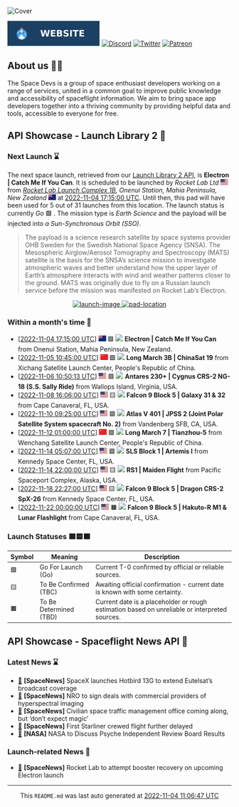 ![Cover](https://raw.githubusercontent.com/TheSpaceDevs/Tutorials/main/assets/tsd_cover.png)


[![Website](https://raw.githubusercontent.com/TheSpaceDevs/Tutorials/e36b2c250ce7fcd4a801c1ed6cb1f9f9d031696b/assets/badge_tsd_website.svg)](https://thespacedevs.com/)
[![Discord](https://img.shields.io/badge/Discord-%237289DA.svg?style=for-the-badge&logo=discord&logoColor=white)](https://discord.gg/p7ntkNA)
[![Twitter](https://img.shields.io/badge/Twitter-%231DA1F2.svg?style=for-the-badge&logo=Twitter&logoColor=white)](https://twitter.com/TheSpaceDevs)
[![Patreon](https://img.shields.io/badge/Patreon-F96854?style=for-the-badge&logo=patreon&logoColor=white)](https://www.patreon.com/TheSpaceDevs)

## About us 🧑‍🚀
The Space Devs is a group of space enthusiast developers working on a range of
services, united in a common goal to improve public knowledge and accessibility
of spaceflight information. We aim to bring space app developers together into a
thriving community by providing helpful data and tools, accessible to everyone
for free.

## API Showcase - Launch Library 2 🚀

### Next Launch ⌛
The next space launch, retrieved from our
<a href="https://thespacedevs.com/llapi">Launch Library 2 API</a>, is
**Electron | Catch Me If You Can**. It is scheduled to be launched by *Rocket Lab Ltd*
<img width="17" src="https://raw.githubusercontent.com/lipis/flag-icons/main/flags/4x3/us.svg" />
from *<a href="https://en.wikipedia.org/wiki/Rocket_Lab_Launch_Complex_1">Rocket Lab Launch Complex 1B</a>, Onenui Station, Mahia Peninsula, New Zealand*
<img width="17" src="https://raw.githubusercontent.com/lipis/flag-icons/main/flags/4x3/nz.svg" />
at <a href="https://www.timeanddate.com/worldclock/fixedtime.html?iso=20221104T171500">2022-11-04 17:15:00 UTC</a>.  Until
then, this pad will have been used for 5
out of 31 launches from this location. The launch status is currently
*Go* 🟩 . The mission type is
*Earth Science* and the payload will be injected
into *a Sun-Synchronous Orbit
(SSO)*.
<br>
<blockquote>
  The payload is a science research satellite by space systems provider OHB Sweden for the Swedish National Space Agency (SNSA). The Mesospheric Airglow/Aerosol Tomography and Spectroscopy (MATS) satellite is the basis for the SNSA’s science mission to investigate atmospheric waves and better understand how the upper layer of Earth’s atmosphere interacts with wind and weather patterns closer to the ground. MATS was originally due to fly on a Russian launch service before the mission was manifested on Rocket Lab’s Electron.
</blockquote>

<p float="left" align="center">
  <a href="https://en.wikipedia.org/wiki/Electron_\(rocket\)" >
    <img alt="launch-image" height="200" src="https://spacelaunchnow-prod-east.nyc3.digitaloceanspaces.com/media/launcher_images/electron_image_20190705175640.jpeg" />
  </a>
  <a href="https://www.google.com/maps/place/-39.262833,177.864469" >
    <img alt="pad-location" height="200" src="https://spacelaunchnow-prod-east.nyc3.digitaloceanspaces.com/media/launch_images/location_10_20200803142509.jpg"  />
  </a>
</p>

### Within a month's time 📅
- \[<a href="https://www.timeanddate.com/worldclock/fixedtime.html?iso=20221104T171500">2022-11-04 17:15:00 UTC</a>\]  <img width="17" src="https://raw.githubusercontent.com/lipis/flag-icons/main/flags/4x3/nz.svg" /> 🟩  <a href="https://www.google.com/calendar/render?action=TEMPLATE&text=Electron | Catch Me If You Can&location=Onenui Station, Mahia Peninsula, New Zealand&dates=20221104T171500Z%2F20221104T183000Z"><img border="0" width="15" src="https://upload.wikimedia.org/wikipedia/commons/a/a5/Google_Calendar_icon_%282020%29.svg"></a> **Electron | Catch Me If You Can** from Onenui Station, Mahia Peninsula, New Zealand.
- \[<a href="https://www.timeanddate.com/worldclock/fixedtime.html?iso=20221105T104500">2022-11-05 10:45:00 UTC</a>\]  <img width="17" src="https://raw.githubusercontent.com/lipis/flag-icons/main/flags/4x3/cn.svg" /> 🟩  <a href="https://www.google.com/calendar/render?action=TEMPLATE&text=Long March 3B | ChinaSat 19&location=Xichang Satellite Launch Center, People&#x27;s Republic of China&dates=20221105T104500Z%2F20221105T112000Z"><img border="0" width="15" src="https://upload.wikimedia.org/wikipedia/commons/a/a5/Google_Calendar_icon_%282020%29.svg"></a> **Long March 3B | ChinaSat 19** from Xichang Satellite Launch Center, People's Republic of China.
- \[<a href="https://www.timeanddate.com/worldclock/fixedtime.html?iso=20221106T105013">2022-11-06 10:50:13 UTC</a>\]  <img width="17" src="https://raw.githubusercontent.com/lipis/flag-icons/main/flags/4x3/us.svg" /> 🟩  <a href="https://www.google.com/calendar/render?action=TEMPLATE&text=Antares 230+ | Cygnus CRS-2 NG-18 (S.S. Sally Ride)&location=Wallops Island, Virginia, USA&dates=20221106T105013Z%2F20221106T105013Z"><img border="0" width="15" src="https://upload.wikimedia.org/wikipedia/commons/a/a5/Google_Calendar_icon_%282020%29.svg"></a> **Antares 230+ | Cygnus CRS-2 NG-18 (S.S. Sally Ride)** from Wallops Island, Virginia, USA.
- \[<a href="https://www.timeanddate.com/worldclock/fixedtime.html?iso=20221108T160600">2022-11-08 16:06:00 UTC</a>\]  <img width="17" src="https://raw.githubusercontent.com/lipis/flag-icons/main/flags/4x3/us.svg" /> 🟨  <a href="https://www.google.com/calendar/render?action=TEMPLATE&text=Falcon 9 Block 5 | Galaxy 31 &amp; 32&location=Cape Canaveral, FL, USA&dates=20221108T160600Z%2F20221108T180600Z"><img border="0" width="15" src="https://upload.wikimedia.org/wikipedia/commons/a/a5/Google_Calendar_icon_%282020%29.svg"></a> **Falcon 9 Block 5 | Galaxy 31 & 32** from Cape Canaveral, FL, USA.
- \[<a href="https://www.timeanddate.com/worldclock/fixedtime.html?iso=20221110T092500">2022-11-10 09:25:00 UTC</a>\]  <img width="17" src="https://raw.githubusercontent.com/lipis/flag-icons/main/flags/4x3/us.svg" /> 🟩  <a href="https://www.google.com/calendar/render?action=TEMPLATE&text=Atlas V 401 | JPSS 2 (Joint Polar Satellite System spacecraft No. 2)&location=Vandenberg SFB, CA, USA&dates=20221110T092500Z%2F20221110T092500Z"><img border="0" width="15" src="https://upload.wikimedia.org/wikipedia/commons/a/a5/Google_Calendar_icon_%282020%29.svg"></a> **Atlas V 401 | JPSS 2 (Joint Polar Satellite System spacecraft No. 2)** from Vandenberg SFB, CA, USA.
- \[<a href="https://www.timeanddate.com/worldclock/fixedtime.html?iso=20221112T010000">2022-11-12 01:00:00 UTC</a>\]  <img width="17" src="https://raw.githubusercontent.com/lipis/flag-icons/main/flags/4x3/cn.svg" /> 🟩  <a href="https://www.google.com/calendar/render?action=TEMPLATE&text=Long March 7  | Tianzhou-5&location=Wenchang Satellite Launch Center, People&#x27;s Republic of China&dates=20221112T010000Z%2F20221112T050000Z"><img border="0" width="15" src="https://upload.wikimedia.org/wikipedia/commons/a/a5/Google_Calendar_icon_%282020%29.svg"></a> **Long March 7  | Tianzhou-5** from Wenchang Satellite Launch Center, People's Republic of China.
- \[<a href="https://www.timeanddate.com/worldclock/fixedtime.html?iso=20221114T050700">2022-11-14 05:07:00 UTC</a>\]  <img width="17" src="https://raw.githubusercontent.com/lipis/flag-icons/main/flags/4x3/us.svg" /> 🟩  <a href="https://www.google.com/calendar/render?action=TEMPLATE&text=SLS Block 1 | Artemis I&location=Kennedy Space Center, FL, USA&dates=20221114T050700Z%2F20221114T061600Z"><img border="0" width="15" src="https://upload.wikimedia.org/wikipedia/commons/a/a5/Google_Calendar_icon_%282020%29.svg"></a> **SLS Block 1 | Artemis I** from Kennedy Space Center, FL, USA.
- \[<a href="https://www.timeanddate.com/worldclock/fixedtime.html?iso=20221114T220000">2022-11-14 22:00:00 UTC</a>\]  <img width="17" src="https://raw.githubusercontent.com/lipis/flag-icons/main/flags/4x3/us.svg" /> 🟨  <a href="https://www.google.com/calendar/render?action=TEMPLATE&text=RS1 | Maiden Flight&location=Pacific Spaceport Complex, Alaska, USA&dates=20221114T220000Z%2F20221115T013000Z"><img border="0" width="15" src="https://upload.wikimedia.org/wikipedia/commons/a/a5/Google_Calendar_icon_%282020%29.svg"></a> **RS1 | Maiden Flight** from Pacific Spaceport Complex, Alaska, USA.
- \[<a href="https://www.timeanddate.com/worldclock/fixedtime.html?iso=20221118T222700">2022-11-18 22:27:00 UTC</a>\]  <img width="17" src="https://raw.githubusercontent.com/lipis/flag-icons/main/flags/4x3/us.svg" /> 🟨  <a href="https://www.google.com/calendar/render?action=TEMPLATE&text=Falcon 9 Block 5 | Dragon CRS-2 SpX-26&location=Kennedy Space Center, FL, USA&dates=20221118T222700Z%2F20221118T222700Z"><img border="0" width="15" src="https://upload.wikimedia.org/wikipedia/commons/a/a5/Google_Calendar_icon_%282020%29.svg"></a> **Falcon 9 Block 5 | Dragon CRS-2 SpX-26** from Kennedy Space Center, FL, USA.
- \[<a href="https://www.timeanddate.com/worldclock/fixedtime.html?iso=20221122T000000">2022-11-22 00:00:00 UTC</a>\]  <img width="17" src="https://raw.githubusercontent.com/lipis/flag-icons/main/flags/4x3/us.svg" /> 🟧  <a href="https://www.google.com/calendar/render?action=TEMPLATE&text=Falcon 9 Block 5 | Hakuto-R M1 &amp; Lunar Flashlight&location=Cape Canaveral, FL, USA&dates=20221122T000000Z%2F20221122T000000Z"><img border="0" width="15" src="https://upload.wikimedia.org/wikipedia/commons/a/a5/Google_Calendar_icon_%282020%29.svg"></a> **Falcon 9 Block 5 | Hakuto-R M1 & Lunar Flashlight** from Cape Canaveral, FL, USA.


### Launch Statuses 🟩🟨🟧
<p align="center">
    <table class="tg">
    <thead>
      <tr>
        <th class="tg-0pky">Symbol</th>
        <th class="tg-0pky">Meaning</th>
        <th class="tg-0pky">Description</th>
      </tr>
    </thead>
    <tbody>
      <tr>
        <td class="tg-0pky">🟩</td>
        <td class="tg-0pky">Go For Launch (Go)</td>
        <td class="tg-0pky">Current T-0 confirmed by official or reliable sources.</td>
      </tr>
      <tr>
        <td class="tg-0pky">🟨</td>
        <td class="tg-0pky">To Be Confirmed (TBC)</td>
        <td class="tg-0pky">Awaiting official confirmation - current date is known with some certainty.</td>
      </tr>
      <tr>
        <td class="tg-0pky">🟧</td>
        <td class="tg-0pky">To Be Determined (TBD)</td>
        <td class="tg-0pky">Current date is a placeholder or rough estimation based on unreliable or interpreted sources.</td>
      </tr>
    </tbody>
    </table>
</p>

## API Showcase - Spaceflight News API 📰

### Latest News ⌛
- <a href="https://spacenews.com/spacex-launches-hotbird-3g-to-extend-eutelsats-broadcast-coverage/" >🔗</a> **[SpaceNews]** SpaceX launches Hotbird 13G to extend Eutelsat’s broadcast coverage
- <a href="https://spacenews.com/nro-to-sign-deals-with-commercial-providers-of-hyperspectral-imaging/" >🔗</a> **[SpaceNews]** NRO to sign deals with commercial providers of hyperspectral imaging
- <a href="https://spacenews.com/civilian-space-traffic-management-office-coming-along-but-dont-expect-magic/" >🔗</a> **[SpaceNews]** Civilian space traffic management office coming along, but ‘don’t expect magic’
- <a href="https://spacenews.com/first-starliner-crewed-flight-further-delayed/" >🔗</a> **[SpaceNews]** First Starliner crewed flight further delayed
- <a href="http://www.nasa.gov/press-release/nasa-to-discuss-psyche-independent-review-board-results" >🔗</a> **[NASA]** NASA to Discuss Psyche Independent Review Board Results


### Launch-related News 🚀

- <a href="https://spacenews.com/rocket-lab-to-attempt-booster-recovery-on-upcoming-electron-launch/" >🔗</a> **[SpaceNews]** Rocket Lab to attempt booster recovery on upcoming Electron launch


<hr>
  <div align="center">
  This <code>README.md</code> was last auto generated at <a href="https://www.timeanddate.com/worldclock/fixedtime.html?iso=20221104T110647">2022-11-04 11:06:47 UTC</a>
  <br>
  <!-- <a href="https://medium.com/@g.h.garrett" target="_blank">Learn to add space launches to your profile here!</a> -->
</div>